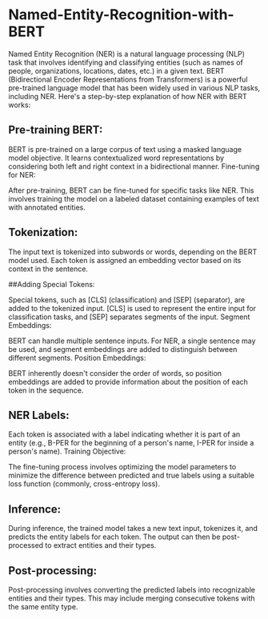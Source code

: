 # Named-Entity-Recognition-with-BERT

Named Entity Recognition (NER) is a natural language processing (NLP) task that involves identifying and classifying entities (such as names of people, organizations, locations, dates, etc.) in a given text. BERT (Bidirectional Encoder Representations from Transformers) is a powerful pre-trained language model that has been widely used in various NLP tasks, including NER. Here's a step-by-step explanation of how NER with BERT works:

## Pre-training BERT:

BERT is pre-trained on a large corpus of text using a masked language model objective. It learns contextualized word representations by considering both left and right context in a bidirectional manner.
Fine-tuning for NER:

After pre-training, BERT can be fine-tuned for specific tasks like NER. This involves training the model on a labeled dataset containing examples of text with annotated entities.

## Tokenization:

The input text is tokenized into subwords or words, depending on the BERT model used. Each token is assigned an embedding vector based on its context in the sentence.

##Adding Special Tokens:

Special tokens, such as [CLS] (classification) and [SEP] (separator), are added to the tokenized input. [CLS] is used to represent the entire input for classification tasks, and [SEP] separates segments of the input.
Segment Embeddings:

BERT can handle multiple sentence inputs. For NER, a single sentence may be used, and segment embeddings are added to distinguish between different segments.
Position Embeddings:

BERT inherently doesn't consider the order of words, so position embeddings are added to provide information about the position of each token in the sequence.

## NER Labels:

Each token is associated with a label indicating whether it is part of an entity (e.g., B-PER for the beginning of a person's name, I-PER for inside a person's name).
Training Objective:

The fine-tuning process involves optimizing the model parameters to minimize the difference between predicted and true labels using a suitable loss function (commonly, cross-entropy loss).

## Inference:

During inference, the trained model takes a new text input, tokenizes it, and predicts the entity labels for each token. The output can then be post-processed to extract entities and their types.

## Post-processing:

Post-processing involves converting the predicted labels into recognizable entities and their types. This may include merging consecutive tokens with the same entity type.
